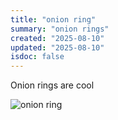 ```yaml
---
title: "onion ring"
summary: "onion rings"
created: "2025-08-10"
updated: "2025-08-10"
isdoc: false
---
```


Onion rings are cool

![onion ring](/content/onion_ring/onion_ring.png)